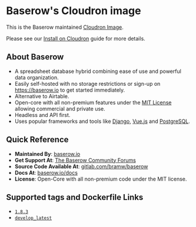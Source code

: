 # Baserow's Cloudron image 

This is the Baserow maintained [Cloudron Image](https://cloudron.io).

Please see our [Install on Cloudron](https://baserow.io/docs/installation/install-on-cloudron)
guide for more details.

## About Baserow

* A spreadsheet database hybrid combining ease of use and powerful data organization.
* Easily self-hosted with no storage restrictions or sign-up on https://baserow.io to
  get started immediately.
* Alternative to Airtable.
* Open-core with all non-premium features under
  the [MIT License](https://choosealicense.com/licenses/mit/) allowing commercial and
  private use.
* Headless and API first.
* Uses popular frameworks and tools like [Django](https://www.djangoproject.com/),
  [Vue.js](https://vuejs.org/) and [PostgreSQL](https://www.postgresql.org/).

## Quick Reference

* **Maintained By**: [baserow.io](https://baserow.io/contact)
* **Get Support At**: [The Baserow Community Forums](https://community.baserow.io)
* **Source Code Available At**: [gitlab.com/bramw/baserow](https://gitlab.com/bramw/baserow)
* **Docs At**: [baserow.io/docs](https://baserow.io/docs)
* **License**: Open-Core with all non-premium code under the MIT license.

## Supported tags and Dockerfile Links

* [`1.8.3`](https://gitlab.com/bramw/baserow/-/blob/1.8.3/deploy/cloudron/Dockerfile)
* [`develop_latest`](https://gitlab.com/bramw/baserow/-/blob/1.8.3/deploy/cloudron/Dockerfile)
